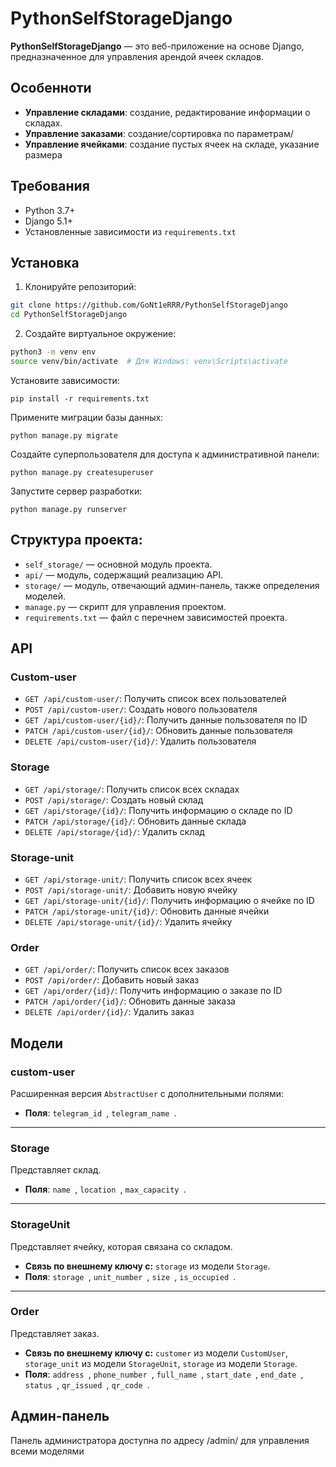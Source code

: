 # PythonSelfStorageDjango

**PythonSelfStorageDjango** — это веб-приложение на основе Django, предназначенное для управления арендой ячеек складов.

## Особенноти

- **Управление складами**: создание, редактирование информации о складах.
- **Управление заказами**: создание/сортировка по параметрам/
- **Управление ячейками**: создание пустых ячеек на складе, указание размера

## Требования

- Python 3.7+
- Django 5.1+
- Установленные зависимости из `requirements.txt`

## Установка

1. Клонируйте репозиторий:

```bash
git clone https://github.com/GoNt1eRRR/PythonSelfStorageDjango
cd PythonSelfStorageDjango
```
2. Создайте виртуальное окружение:

```bash
python3 -m venv env
source venv/bin/activate  # Для Windows: venv\Scripts\activate
```

Установите зависимости:

```
pip install -r requirements.txt
```
Примените миграции базы данных:
```
python manage.py migrate
```

Создайте суперпользователя для доступа к административной панели:
```
python manage.py createsuperuser
```
Запустите сервер разработки:
```
python manage.py runserver
```

## Структура проекта:

* `self_storage/` — основной модуль проекта.
* `api/` — модуль, содержащий реализацию API.
* `storage/` — модуль, отвечающий админ-панель, также определения моделей.
* `manage.py` — скрипт для управления проектом.
* `requirements.txt` — файл с перечнем зависимостей проекта.

## API
### Сustom-user
- `GET /api/custom-user/`: Получить список всех пользователей
- `POST /api/custom-user/`: Создать нового пользователя
- `GET /api/custom-user/{id}/`: Получить данные пользователя по ID
- `PATCH /api/custom-user/{id}/`: Обновить данные пользователя
- `DELETE /api/custom-user/{id}/`: Удалить пользователя

### Storage
- `GET /api/storage/`: Получить список всех складах
- `POST /api/storage/`: Создать новый склад
- `GET /api/storage/{id}/`: Получить информацию о складе по ID
- `PATCH /api/storage/{id}/`: Обновить данные склада
- `DELETE /api/storage/{id}/`: Удалить склад

### Storage-unit
- `GET /api/storage-unit/`: Получить список всех ячеек
- `POST /api/storage-unit/`: Добавить новую ячейку
- `GET /api/storage-unit/{id}/`: Получить информацию о ячейке по ID
- `PATCH /api/storage-unit/{id}/`: Обновить данные ячейки
- `DELETE /api/storage-unit/{id}/`: Удалить ячейку

### Order
- `GET /api/order/`: Получить список всех заказов
- `POST /api/order/`: Добавить новый заказ
- `GET /api/order/{id}/`: Получить информацию о заказе по ID
- `PATCH /api/order/{id}/`: Обновить данные заказа
- `DELETE /api/order/{id}/`: Удалить заказ


## Модели

### custom-user
Расширенная версия `AbstractUser` с дополнительными полями:
- **Поля**: `telegram_id `, `telegram_name `.

---

### Storage
Представляет склад.
- **Поля**: `name `, `location `,  `max_capacity `.

---

### StorageUnit
Представляет ячейку, которая связана со складом.
- **Связь по внешнему ключу с:** `storage` из модели `Storage`.
- **Поля**: `storage `, `unit_number `, `size `, `is_occupied `.

---

### Order
Представляет заказ.
- **Связь по внешнему ключу с:** `customer` из модели `CustomUser`, `storage_unit` из модели `StorageUnit`, `storage` из модели `Storage`.
- **Поля**: `address `, `phone_number `, `full_name `, `start_date `, `end_date `, `status `, `qr_issued `, `qr_code `.


## Админ-панель
Панель администратора доступна по адресу /admin/ для управления всеми моделями
